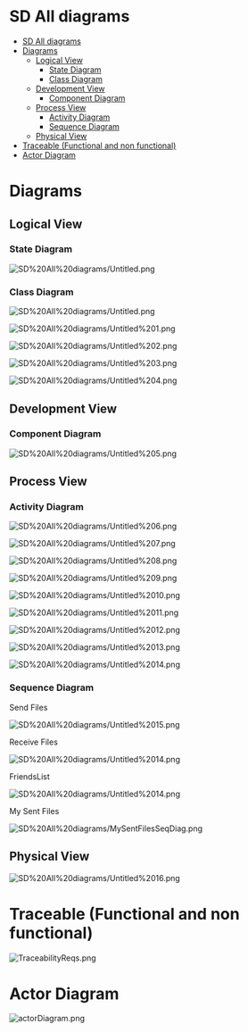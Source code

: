 # SD All diagrams
- [SD All diagrams](#sd-all-diagrams)
- [Diagrams](#diagrams)
  - [Logical View](#logical-view)
    - [State Diagram](#state-diagram)
    - [Class Diagram](#class-diagram)
  - [Development View](#development-view)
    - [Component Diagram](#component-diagram)
  - [Process View](#process-view)
    - [Activity Diagram](#activity-diagram)
    - [Sequence Diagram](#sequence-diagram)
  - [Physical View](#physical-view)
- [Traceable (Functional and non functional)](#traceable-functional-and-non-functional)
- [Actor Diagram](#actor-diagram)
# Diagrams

## Logical View

### State Diagram

![SD%20All%20diagrams/Untitled.png](SD%20All%20diagrams/FrontEndStateDiagram.png)


### Class Diagram

![SD%20All%20diagrams/Untitled.png](SD%20All%20diagrams/Untitled.png)

![SD%20All%20diagrams/Untitled%201.png](SD%20All%20diagrams/Untitled%201.png)

![SD%20All%20diagrams/Untitled%202.png](SD%20All%20diagrams/Untitled%202.png)

![SD%20All%20diagrams/Untitled%203.png](SD%20All%20diagrams/Untitled%203.png)

![SD%20All%20diagrams/Untitled%204.png](SD%20All%20diagrams/Untitled%204.png)

## Development View

### Component Diagram

![SD%20All%20diagrams/Untitled%205.png](SD%20All%20diagrams/Untitled%205.png)

## Process View

### Activity Diagram

![SD%20All%20diagrams/Untitled%206.png](SD%20All%20diagrams/Untitled%206.png)

![SD%20All%20diagrams/Untitled%207.png](SD%20All%20diagrams/Untitled%207.png)

![SD%20All%20diagrams/Untitled%208.png](SD%20All%20diagrams/Untitled%208.png)

![SD%20All%20diagrams/Untitled%209.png](SD%20All%20diagrams/Untitled%209.png)

![SD%20All%20diagrams/Untitled%2010.png](SD%20All%20diagrams/Untitled%2010.png)

![SD%20All%20diagrams/Untitled%2011.png](SD%20All%20diagrams/Untitled%2011.png)

![SD%20All%20diagrams/Untitled%2012.png](SD%20All%20diagrams/Untitled%2012.png)

![SD%20All%20diagrams/Untitled%2013.png](SD%20All%20diagrams/Untitled%2013.png)

![SD%20All%20diagrams/Untitled%2014.png](SD%20All%20diagrams/Untitled%2014.png)

### Sequence Diagram

Send Files

![SD%20All%20diagrams/Untitled%2015.png](SD%20All%20diagrams/Untitled%2015.png)

Receive Files

![SD%20All%20diagrams/Untitled%2014.png](SD%20All%20diagrams/ReceiveSeqDiag.png)

FriendsList

![SD%20All%20diagrams/Untitled%2014.png](SD%20All%20diagrams/FriendListSeqDiag.png)

My Sent Files

![SD%20All%20diagrams/MySentFilesSeqDiag.png](SD%20All%20diagrams/MySentFilesSeqDiag.png)

## Physical View

![SD%20All%20diagrams/Untitled%2016.png](SD%20All%20diagrams/Untitled%2016.png)

# Traceable (Functional and non functional)
![TraceabilityReqs.png](TraceabilityReqs.png)

# Actor Diagram
![actorDiagram.png](actorDiagram.png)
